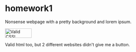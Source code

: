 # homework1

Nonsense webpage with a pretty background and lorem ipsum.

<a href="http://jigsaw.w3.org/css-validator/check/referer">
<img style="border:0;width:88px;height:31px"
src="http://jigsaw.w3.org/css-validator/images/vcss-blue"
alt="Valid CSS!" />
</a>

Valid html too, but 2 different websites didn't give me a button.
